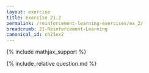 ```yaml
---
layout: exercise
title: Exercise 21.2
permalink: /reinforcement-learning-exercises/ex_2/
breadcrumb: 21-Reinforcement-Learning
canonical_id: ch21ex2
---
```


{% include mathjax_support %}
<div id="hiddden">{% include_relative question.md %}</div>